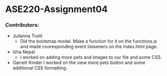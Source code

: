 # ASE220-Assignment04

### Contributors:
- Julianna Truitt 
    - Did the bootstrap modal. Make a function for it on the functions.js and made cooresponding event listseners on the index.html page.
- Isha Nepal
    - I worked on adding more pets and images to our file and some CSS.
- Garrett Kinder
    I worked on the view more pets button and some additional CSS formatting.
